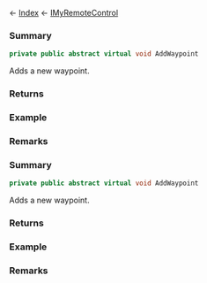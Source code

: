 ← [Index](Api-Index) ← [IMyRemoteControl](Sandbox.ModAPI.Ingame.IMyRemoteControl)

### Summary

```csharp
private public abstract virtual void AddWaypoint
```

Adds a new waypoint.

### Returns

### Example

### Remarks

### Summary

```csharp
private public abstract virtual void AddWaypoint
```

Adds a new waypoint.

### Returns

### Example

### Remarks

